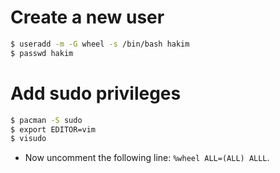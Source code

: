 # Create a new user
```sh
$ useradd -m -G wheel -s /bin/bash hakim
$ passwd hakim

```

# Add sudo privileges
```sh
$ pacman -S sudo
$ export EDITOR=vim
$ visudo
```

- Now uncomment the following line: `%wheel ALL=(ALL) ALLL`.
